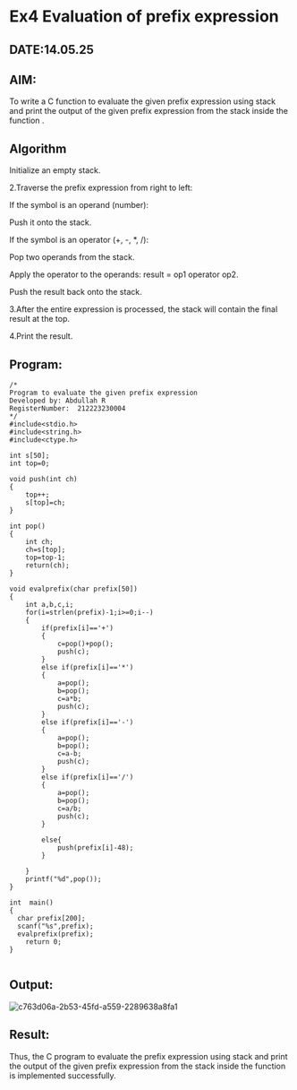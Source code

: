 # Ex4 Evaluation of prefix expression
## DATE:14.05.25
## AIM:
To write a C function to evaluate the given prefix expression using stack and print the output of the given prefix expression from the stack inside the function . 

## Algorithm
Initialize an empty stack.

2.Traverse the prefix expression from right to left:

If the symbol is an operand (number):

Push it onto the stack.

If the symbol is an operator (+, -, *, /):

Pop two operands from the stack.

Apply the operator to the operands: result = op1 operator op2.

Push the result back onto the stack.

3.After the entire expression is processed, the stack will contain the final result at the top.

4.Print the result.  

## Program:
```
/*
Program to evaluate the given prefix expression
Developed by: Abdullah R
RegisterNumber:  212223230004
*/
#include<stdio.h>
#include<string.h>
#include<ctype.h>

int s[50];
int top=0;

void push(int ch)
{
	top++;
	s[top]=ch;
}

int pop()
{
	int ch;
	ch=s[top];
	top=top-1;
	return(ch);
}

void evalprefix(char prefix[50])
{
  	int a,b,c,i;
  	for(i=strlen(prefix)-1;i>=0;i--)
  	{
  	    if(prefix[i]=='+')
  	    {
  	        c=pop()+pop();
  	        push(c);
  	    }
  	    else if(prefix[i]=='*')
  	    {
  	        a=pop();
  	        b=pop();
  	        c=a*b;
  	        push(c);
  	    }
  	    else if(prefix[i]=='-')
  	    {
  	        a=pop();
  	        b=pop();
  	        c=a-b;
  	        push(c);
  	    }
  	    else if(prefix[i]=='/')
  	    {
  	        a=pop();
  	        b=pop();
  	        c=a/b;
  	        push(c);
  	    }
  	       
  	    else{
  	        push(prefix[i]-48);
  	    }
  	    
  	}
  	printf("%d",pop());
}

int  main()
{
  char prefix[200];
  scanf("%s",prefix);
  evalprefix(prefix);
	return 0;
}


```

## Output:

![c763d06a-2b53-45fd-a559-2289638a8fa1](https://github.com/user-attachments/assets/d9fbe687-f590-4ef3-bf72-1415107c35c9)


## Result:
Thus, the C program to evaluate the prefix expression using stack and print the output of the given prefix expression from the stack inside the function is implemented successfully.
